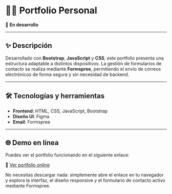 # 🧑‍💻 Portfolio Personal

🚧 **En desarrollo**

---

## ✨ Descripción

Desarrollado con **Bootstrap**, **JavaScript** y **CSS**, este portfolio presenta una estructura adaptable a distintos dispositivos. La gestión de formularios de contacto se realiza mediante **Formspree**, permitiendo el envío de correos electrónicos de forma segura y sin necesidad de backend.

---

## 🛠 Tecnologías y herramientas

- **Frontend**: HTML, CSS, JavaScript, Bootstrap
- **Diseño UI**: Figma
- **Email**: Formspree

---

## 🌐 Demo en línea

Puedes ver el portfolio funcionando en el siguiente enlace:

🔗 [Ver portfolio online](https://naraanjo.github.io/Portfolio/)

No necesitas descargar nada: simplemente abre el enlace en tu navegador y explora la interfaz, el diseño responsive y el formulario de contacto activo mediante Formspree.
